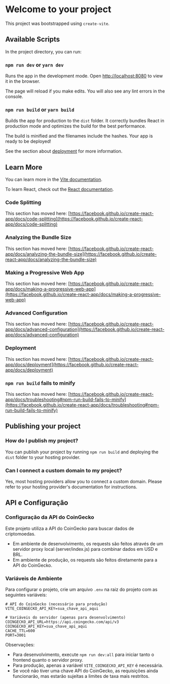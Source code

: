 # Welcome to your project

This project was bootstrapped using `create-vite`.

## Available Scripts

In the project directory, you can run:

### `npm run dev` or `yarn dev`

Runs the app in the development mode.
Open [http://localhost:8080](http://localhost:8080) to view it in the browser.

The page will reload if you make edits.
You will also see any lint errors in the console.

### `npm run build` or `yarn build`

Builds the app for production to the `dist` folder.
It correctly bundles React in production mode and optimizes the build for the best performance.

The build is minified and the filenames include the hashes.
Your app is ready to be deployed!

See the section about [deployment](https://vitejs.dev/guide/static-deploy.html) for more information.

## Learn More

You can learn more in the [Vite documentation](https://vitejs.dev/guide/).

To learn React, check out the [React documentation](https://reactjs.org/).

### Code Splitting

This section has moved here: [https://facebook.github.io/create-react-app/docs/code-splitting](https://facebook.github.io/create-react-app/docs/code-splitting)

### Analyzing the Bundle Size

This section has moved here: [https://facebook.github.io/create-react-app/docs/analyzing-the-bundle-size](https://facebook.github.io/create-react-app/docs/analyzing-the-bundle-size)

### Making a Progressive Web App

This section has moved here: [https://facebook.github.io/create-react-app/docs/making-a-progressive-web-app](https://facebook.github.io/create-react-app/docs/making-a-progressive-web-app)

### Advanced Configuration

This section has moved here: [https://facebook.github.io/create-react-app/docs/advanced-configuration](https://facebook.github.io/create-react-app/docs/advanced-configuration)

### Deployment

This section has moved here: [https://facebook.github.io/create-react-app/docs/deployment](https://facebook.github.io/create-react-app/docs/deployment)

### `npm run build` fails to minify

This section has moved here: [https://facebook.github.io/create-react-app/docs/troubleshooting#npm-run-build-fails-to-minify](https://facebook.github.io/create-react-app/docs/troubleshooting#npm-run-build-fails-to-minify)

## Publishing your project

### How do I publish my project?

You can publish your project by running `npm run build` and deploying the `dist` folder to your hosting provider.

### Can I connect a custom domain to my project?

Yes, most hosting providers allow you to connect a custom domain. Please refer to your hosting provider's documentation for instructions.

## API e Configuração

### Configuração da API do CoinGecko

Este projeto utiliza a API do CoinGecko para buscar dados de criptomoedas.

- Em ambiente de desenvolvimento, os requests são feitos através de um servidor proxy local (server/index.js) para combinar dados em USD e BRL.
- Em ambiente de produção, os requests são feitos diretamente para a API do CoinGecko.

### Variáveis de Ambiente

Para configurar o projeto, crie um arquivo `.env` na raiz do projeto com as seguintes variáveis:

```
# API do CoinGecko (necessário para produção)
VITE_COINGECKO_API_KEY=sua_chave_api_aqui

# Variáveis do servidor (apenas para desenvolvimento)
COINGECKO_API_URL=https://api.coingecko.com/api/v3
COINGECKO_API_KEY=sua_chave_api_aqui
CACHE_TTL=600
PORT=3001
```

Observações:

- Para desenvolvimento, execute `npm run dev:all` para iniciar tanto o frontend quanto o servidor proxy.
- Para produção, apenas a variável `VITE_COINGECKO_API_KEY` é necessária.
- Se você não tiver uma chave API do CoinGecko, as requisições ainda funcionarão, mas estarão sujeitas a limites de taxa mais restritos.
